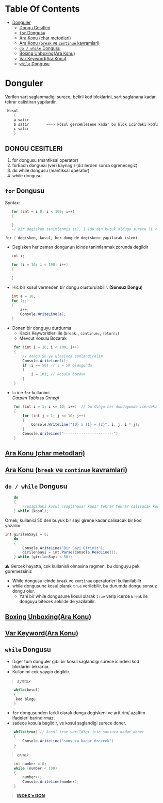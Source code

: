 # Table Of Contents

- [Donguler](#donguler)
  - [Dongu Cesitleri](#dongu-cesitleri)
  - [`for` Dongusu](#for-dongusu)
  - [Ara Konu (char metodlari)](README(char-metodlari).md)
  - [Ara Konu (`break` ve `continue` kavramlari)](README(break-continue).md)
  - [`do / while` Dongusu](#do--while-dongusu)
  - [Boxing Unboxing(Ara Konu)](README(boxing-unboxing).md)
  - [Var Keyword(Ara Konu)](README(var-keyword).md)
  - [`while` Dongusu](#while-dongusu)

# Donguler

Verilen sart saglanmadigi surece, belirli kod bloklarini, sart saglanana kadar tekrar calistiran yapilardir.

```C#
 Kosul
    {
    a satir
    b satir        ===> kosul gerceklesene kadar bu blok icindeki kodlari tekrar terkar calistir
    c satir
    }
```

## DONGU CESITLERI

 1. for dongusu (mantiksal operator)
 2. forEach dongusu (veri kaynagi) (dizilerden sonra ogrenecegiz)
 3. do while dongusu (mantiksal operator)
 4. while dongusu

## `for` Dongusu

 Syntax:

 ```C#
    for (int = i 0; i < 100; i++)  
    {

    }
    // bir degisken tanimlanmis (i), i 100'den kucuk oldugu surece (i < 100), asagidaki kod blogunu calistir, her tekrarda i'yi bir arttir (i++)
 ```

 `for ( degisken, kosul, her dongude degiskene yapilacak islem)`

- Degisken her zaman dongunun icinde tanimlanmak zorunda degildir

 ```C#
    int i;

    for (i = 10; i < 100; i++)
    {

    }
 ```

- Hic bir kosul vermeden bir dongu olusturulabilir. **(Sonsuz Dongu)**

 ```C#
    int a = 10;
    for (;;)
    {
        a++;
        Console.WriteLine(a);
    }
 ```

- Donen bir donguyu durdurma
  - Kacis Keyworldleri ile (`break;`, `continue;`, `return;`)
  - Mevcut Kosulu Bozarak

```C#
    for (int i = 10; i < 100; i++)
    {
        // dongu 50 ye ulasinca sonlandiralim
        Console.WriteLine(i);
        if (i == 50) // i = 50 oldugunda
        {
            i = 101; // kosulu bozduk
        }
    }
```

- Ic ice `for` kullanimi
\
*Carpim Tablosu Ornegi*

```C#
    for (int i = 1; i <= 10; i++)  // bu dongu her dondugunde icerdeki dongu 10 kere donecek. 
    {
        for (int j = 1; j <= 10; j++)
        {
            Console.WriteLine("{0} x {1} = {2}", i, j, i * j);
        }
        Console.WriteLine("-----------------------");
    }
```

## [Ara Konu (char metodlari)](README(char-metodlari).md)

## [Ara Konu (`break` ve `continue` kavramlari)](README(break-continue).md)

## `do / while` Dongusu

```C#
    do
    {
        //asagidaki kosul !saglanana! kadar tekrar tekrar calisacak kod blogu
    } while (kosul);
```

Ornek; kullanici 50 den buyuk bir sayi girene kadar calisacak bir kod yazalim

```C#
int girilenSayi = 0;
    do
    {
        Console.WriteLine("Bir Sayi Giriniz");
        girilenSayi = int.Parse(Console.ReadLine());
    } while (girilenSayi < 50);
```

:warning: Gercek hayatta, cok kullanisli olmasina ragmen, bu donguyu pek goremezsiniz

- While dongusu icinde `break` ve `continue` operatorleri kullanilabilir
- while dongusune kosul olarak `true` verilebilir, bu durumda dongu sonsuz dongu olur.
  - Yani bir while dongusune kosul olarak `true` verip icerde `break` ile donguyu bitecek sekilde de yazilabilir.

## [Boxing Unboxing(Ara Konu)](README(boxing-unboxing).md)

## [Var Keyword(Ara Konu)](README(var-keyword).md)

## `while` Dongusu

- Diger tum donguler gibi bir kosul saglandigi surece icindeki kod bloklarini tekrarlar.
- Kullanimi cok yaygin degildir.

>*syntax*

```C#
    while(kosul)
    {
     kod blogu
    }
```

- `for` dongusunden farkli olarak dongu degiskeni ve arttirim/ azaltim ifadeleri barindirmaz,
- sadece kosula baglidir, ve kosul saglandigi surece doner.

```C#
    while(true) // kosul true verildigi icin sonsuza kadar doner
    {
        Console.WriteLine("sonsuza kadar donecek")
    }
```

>*ornek*

```C#
    int number = 0;
    while (number < 100)
    {
        number++;
        Console.WriteLine(number);
    }
```

> [**INDEX'e DON**](/README.md)
